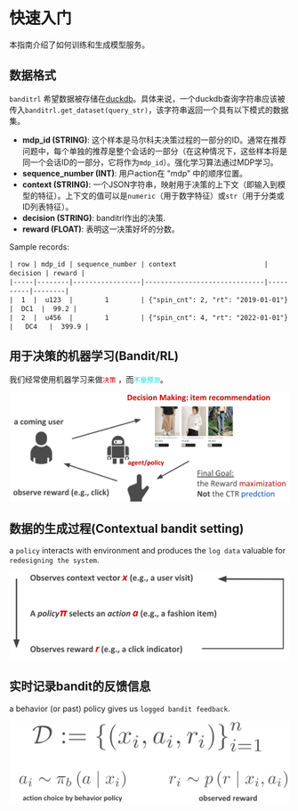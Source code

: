 # 快速入门

本指南介绍了如何训练和生成模型服务。

## 数据格式
`banditrl` 希望数据被存储在[duckdb](https://duckdb.org/)。具体来说，一个duckdb查询字符串应该被传入`banditrl.get_dataset(query_str)`，该字符串返回一个具有以下模式的数据集。

- <b>mdp_id (STRING)</b>: 这个样本是马尔科夫决策过程的一部分的ID。通常在推荐问题中，每个单独的推荐是整个会话的一部分（在这种情况下，这些样本将是同一个会话ID的一部分，它将作为`mdp_id`）。强化学习算法通过MDP学习。
- <b>sequence_number (INT)</b>: 用户action在 "mdp" 中的顺序位置。
- <b>context (STRING)</b>: 一个JSON字符串，映射用于决策的上下文（即输入到模型的特征）。上下文的值可以是`numeric`（用于数字特征）或`str`（用于分类或ID列表特征）。
- <b>decision (STRING)</b>: banditrl作出的决策.
- <b>reward (FLOAT)</b>: 表明这一决策好坏的分数。

Sample records:
```
| row | mdp_id | sequence_number | context                      | decision | reward |
|-----|--------|-----------------|------------------------------|----------|--------|
|  1  |  u123  |        1        | {"spin_cnt": 2, "rt": "2019-01-01"} |  DC1  |  99.2 |
|  2  |  u456  |        1        | {"spin_cnt": 4, "rt": "2022-01-01"} |   DC4   |  399.9 |
```
## 用于决策的机器学习(Bandit/RL)

我们经常使用机器学习来做<font color="#dd0000">`决策`</font> ，而<font color="#00dddd">`不是预测`</font>。<br>

![decision_graph](./resources/decision_graph.jpg)

## 数据的生成过程(Contextual bandit setting)

a  `policy` interacts with environment and produces the `log data` valuable for `redesigning the system`.

![data_gen_process](./resources/data_gen_process.png)

## 实时记录bandit的反馈信息

a behavior (or past) policy gives us `logged bandit feedback`.

![logged_data](./resources/logged_data.jpg)